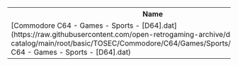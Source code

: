 <table>
<tr><th>Name</th><th>Size</th></tr>
<tr><td>
[Commodore C64 - Games - Sports - [D64].dat](https://raw.githubusercontent.com/open-retrogaming-archive/dat-catalog/main/root/basic/TOSEC/Commodore/C64/Games/Sports/[D64]/Commodore C64 - Games - Sports - [D64].dat)
</td><td>4996569</td></tr>
</table>
